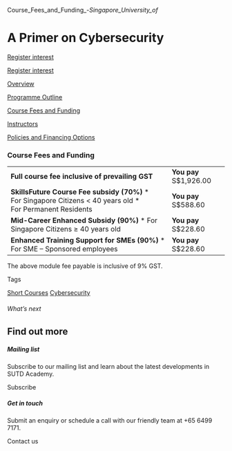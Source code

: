 Course_Fees_and_Funding_-_Singapore_University_of_



A Primer on Cybersecurity
=========================

[Register interest](/admissions/academy/short-courses/short-courses-register-your-interest/?coursename=a-primer-on-cybersecurity)

[Register interest](/admissions/academy/short-courses/short-courses-register-your-interest/?coursename=a-primer-on-cybersecurity)

[Overview](/course/a-primer-on-cybersecurity/#tabs)

[Programme Outline](/course/a-primer-on-cybersecurity/programme-outline/#tabs)

[Course Fees and Funding](/course/a-primer-on-cybersecurity/course-fees-and-funding/#tabs)

[Instructors](/course/a-primer-on-cybersecurity/instructors/#tabs)

[Policies and Financing Options](/course/a-primer-on-cybersecurity/policies-and-financing-options/#tabs)

### Course Fees and Funding

|  |  |
| --- | --- |
| **Full course fee inclusive of prevailing GST** | **You pay**  S$1,926.00 |
| **SkillsFuture Course Fee subsidy (70%)**  * For Singapore Citizens < 40 years old * For Permanent Residents | **You pay**  S$588.60 |
| **Mid-Career Enhanced Subsidy (90%)**  * For Singapore Citizens ≥ 40 years old | **You pay**  S$228.60 |
| **Enhanced Training Support for SMEs (90%)**  * For SME – Sponsored employees | **You pay**  S$228.60 |

The above module fee payable is inclusive of 9% GST.

Tags

[Short Courses](/admissions/academy/courses-and-modules/?academy-type-course=780)
[Cybersecurity](/admissions/academy/courses-and-modules/?discipline=787)

###### What’s next

Find out more
-------------

##### Mailing list

Subscribe to our mailing list and learn about the latest developments in SUTD Academy.

Subscribe

##### Get in touch

Submit an enquiry or schedule a call with our friendly team at +65 6499 7171.

Contact us


